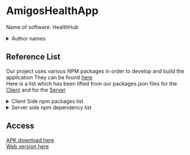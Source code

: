 # AmigosHealthApp
Name of software: HealthHub

<details>
<summary>Author names </summary>

MANIK AGGARWAL

ALEXANDER (Sasha) GREBENYUK

ETHAN HUTCHINS

VISHAL KUMAR

SAATHVEEKAN (Saath) SATHEESHKUMAR

MOHAMED (Shazeen) SHAHEEN NAZEER

ASHLEY (Ashley) TYAGI
</details>

## Reference List
Our project uses various NPM packages in order to develop and build the application 
They can be found [here](https://www.npmjs.com/)
<br>
Here is a list which has been lifted from our packages.json files for the [Client](https://github.com/oslohes123/AmigosHealthApp/blob/12015eb60bd4042202956d662e6eb6dfe522c3fa/Client/package.json)
and for the [Server](https://github.com/oslohes123/AmigosHealthApp/blob/12015eb60bd4042202956d662e6eb6dfe522c3fa/Server/package.json)

<details> 
<summary> Client Side npm packages list </summary>
  <details> 
    <summary> standard dependencies </summary>
    
      "@expo/webpack-config": "^18.0.1",
      "@react-native-async-storage/async-storage": "1.17.11",
      "@react-native-community/masked-view": "^0.1.11",
      "@react-native-community/slider": "^4.2.4",
      "@react-navigation/bottom-tabs": "^6.5.4",
      "@react-navigation/native": "^6.1.3",
      "@react-navigation/native-stack": "^6.9.10",
      "@react-navigation/stack": "^6.3.12",
      "@supabase/supabase-js": "^2.12.1",
      "@types/jest": "^29.4.0",
      "axios": "^1.3.4",
      "deprecated-react-native-prop-types": "^4.0.0",
      "dotenv": "^16.0.3",
      "eslint-plugin-cypress": "^2.12.1",
      "expo": "~48.0.9",
      "expo-linear-gradient": "~12.1.2",
      "expo-status-bar": "~1.4.2",
      "formik": "^2.2.9",
      "lottie-react-native": "5.1.4",
      "moment": "^2.29.4",
      "prettier": "^2.5.1",
      "prop-types": "^15.8.1",
      "randomcolor": "^0.6.2",
      "react": "18.2.0",
      "react-dom": "18.2.0",
      "react-native": "0.71.4",
      "react-native-calendar": "^0.13.1",
      "react-native-calendars": "^1.1294.0",
      "react-native-chart-kit": "^6.12.0",
      "react-native-dropdown-picker": "^5.4.6",
      "react-native-event-listeners": "^1.0.7",
      "react-native-gesture-handler": "~2.9.0",
      "react-native-paper": "^5.2.0",
      "react-native-pie": "^1.1.2",
      "react-native-reanimated": "~2.14.4",
      "react-native-safe-area-context": "4.5.0",
      "react-native-screens": "~3.20.0",
      "react-native-svg": "13.4.0",
      "react-native-table-component": "^1.2.2",
      "react-native-url-polyfill": "^1.3.0",
      "react-native-vector-icons": "^9.2.0",
      "react-native-web": "~0.18.10",
      "react-native-word-cloud": "^1.0.7",
      "react-navigation": "^4.4.4",
      "react-navigation-stack": "^2.10.4",
      "react-scripts": "^5.0.1",
      "uuidv4": "^6.2.13",
      "yup": "^1.0.0"
  </details>
  <details>
    <summary> Developer dependencies </summary>

     "@babel/core": "^7.20.0",
      "@types/react": "~18.0.14",
      "@types/react-native": "~0.70.6",
      "@typescript-eslint/eslint-plugin": "^5.48.2",
      "cypress": "^12.8.1",
      "eslint": "^8.36.0",
      "eslint-config-airbnb": "^19.0.4",
      "eslint-config-prettier": "^8.6.0",
      "eslint-config-standard-with-typescript": "^31.0.0",
      "eslint-plugin-import": "^2.27.5",
      "eslint-plugin-jsx-a11y": "^6.7.1",
      "eslint-plugin-n": "^15.6.1",
      "eslint-plugin-prettier": "^4.2.1",
      "eslint-plugin-promise": "^6.1.1",
      "eslint-plugin-react": "^7.32.2",
      "eslint-plugin-react-hooks": "^4.6.0",
      "jest": "^29.4.2",
      "nodemon": "^2.0.20",
      "react-native-dotenv": "^3.4.7",
      "ts-node": "^10.9.1",
      "typescript": "^4.9.5",
      "typescript-coverage-report": "^0.7.0"
  </details>
</details>

<details> 
<summary> Server side npm dependency list </summary>
  <details> 
    <summary> standard dependencies </summary>
    
    "@supabase/supabase-js": "^2.11.0",
    "@types/jest": "^29.5.0",
    "ava": "^5.2.0",
    "bcrypt": "^5.1.0",
    "console-success": "^1.0.4",
    "cors": "^2.8.5",
    "dotenv": "^16.0.3",
    "eslint-plugin-react": "^7.32.2",
    "express": "^4.18.2",
    "fetch-mock": "^9.11.0",
    "jsonschema": "^1.4.1",
    "jsonwebtoken": "^9.0.0",
    "lodash.clonedeep": "^4.5.0",
    "moment": "^2.29.4",
    "sinon": "^15.0.2",
    "sinon-test": "^3.1.5",
    "uuid": "^9.0.0",
    "validator": "^13.9.0"
  </details>
  <details>
    <summary> Developer dependencies </summary>

    "@babel/preset-typescript": "^7.21.0",
    "@types/chai": "^4.3.4",
    "@types/express": "^4.17.17",
    "@types/lodash": "^4.14.192",
    "@types/mocha": "^10.0.1",
    "@types/node": "^18.15.3",
    "@types/supertest": "^2.0.12",
    "@types/uuid": "^9.0.1",
    "@typescript-eslint/eslint-plugin": "^5.55.0",
    "c8": "^7.13.0",
    "chai": "^4.3.7",
    "concurrently": "^7.6.0",
    "eslint": "^8.36.0",
    "eslint-config-standard-with-typescript": "^34.0.1",
    "eslint-plugin-import": "^2.27.5",
    "eslint-plugin-n": "^15.6.1",
    "eslint-plugin-promise": "^6.1.1",
    "eslint-plugin-react": "^7.32.2",
    "jest": "^29.5.0",
    "mocha": "^10.2.0",
    "nodemon": "^2.0.21",
    "supertest": "^6.3.3",
    "ts-jest": "^29.0.5",
    "ts-node": "^10.9.1",
    "ts-sinon": "^2.0.2",
    "typescript": "^4.9.5",
    "typescript-coverage-report": "^0.7.0"
  </details>
</details>

## Access
[APK download here](https://drive.google.com/file/d/1AcFS1B7h6xwJtyguVrOb6sIiRyJFn2Fk/view?usp=share_link)
<br>
[Web version here](https://appetize.io/app/etpdlit5exsfugqo46gheb62ie?device=pixel4&osVersion=11.0&scale=75)
